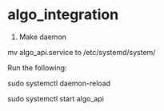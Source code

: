 # algo_integration

1. Make daemon
   
mv algo_api.service to /etc/systemd/system/

Run the following:

sudo systemctl daemon-reload

sudo systemctl start algo_api
